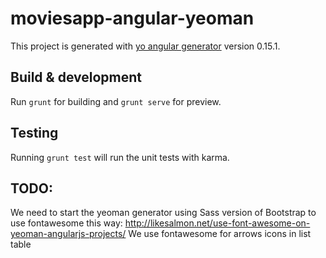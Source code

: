 # moviesapp-angular-yeoman

This project is generated with [yo angular generator](https://github.com/yeoman/generator-angular)
version 0.15.1.

## Build & development

Run `grunt` for building and `grunt serve` for preview.

## Testing

Running `grunt test` will run the unit tests with karma.

## TODO:
We need to start the yeoman generator using Sass version of Bootstrap to use fontawesome this way: http://likesalmon.net/use-font-awesome-on-yeoman-angularjs-projects/
We use fontawesome for arrows icons in list table
